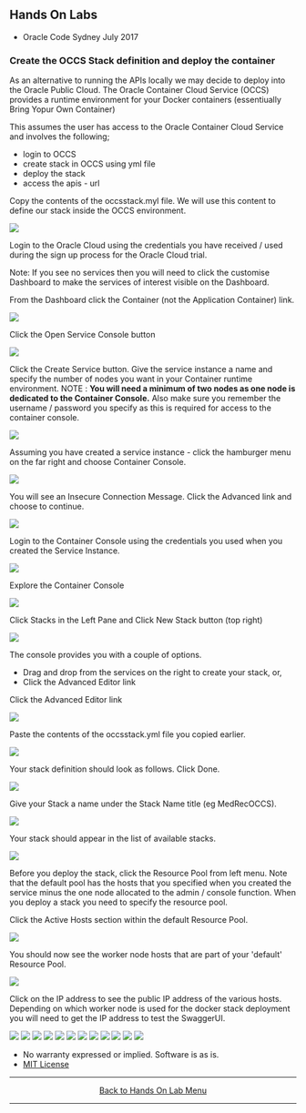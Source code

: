## Hands On Labs

- Oracle Code Sydney July 2017

### Create the OCCS Stack definition and deploy the container

As an alternative to running the APIs locally we may decide to deploy into the Oracle Public Cloud.
The Oracle Container Cloud Service (OCCS) provides a runtime environment for your Docker containers (essentiually Bring Yopur Own Container)

This assumes the user has access to the Oracle Container Cloud Service and involves the following;
- login to OCCS 
- create stack in OCCS using yml file
- deploy the stack
- access the apis - url 

Copy the contents of the occsstack.myl file. 
We will use this content to define our stack inside the OCCS environment.

<img src="./img/createtheoccsstack-0.PNG" />

Login to the Oracle Cloud using the credentials you have received / used during the  sign up process for the Oracle Cloud trial. 

Note: If you see no services then you will need to click the customise Dashboard to make the services of interest visible on the Dashboard.

From the Dashboard click the Container (not the Application Container) link.

<img src="./img/createtheoccsstack-1.PNG" />

Click the Open Service Console button

<img src="./img/createtheoccsstack-2.PNG" />

Click the Create Service button.
Give the service instance a name and specify the number of nodes you want in your Container runtime environment. NOTE : **You will need a minimum of two nodes as one node is dedicated to the Container Console.**
Also make sure you remember the username / password you specify as this is required for access to the container console.

<img src="./img/createtheoccsstack-3.PNG" />

Assuming you have created a service instance - click the hamburger menu on the far right and choose Container Console.

<img src="./img/createtheoccsstack-4.PNG" />

You will see an Insecure Connection Message.
Click the Advanced link and choose to continue.

<img src="./img/createtheoccsstack-5.PNG" />

Login to the Container Console using the credentials you used when you created the Service Instance.

<img src="./img/createtheoccsstack-6.PNG" />

Explore the Container Console

<img src="./img/createtheoccsstack-7.PNG" />

Click Stacks in the Left Pane and Click New Stack button (top right)

<img src="./img/createtheoccsstack-8.PNG" />

The console provides you with a couple of options.
- Drag and drop from the services on the right to create your stack, or,
- Click the Advanced Editor link

Click the Advanced Editor link

<img src="./img/createtheoccsstack-9.PNG" />

Paste the contents of the occsstack.yml file you copied earlier.

<img src="./img/createtheoccsstack-10.PNG" />

Your stack definition should look as follows.
Click Done.

<img src="./img/createtheoccsstack-11.PNG" />

Give your Stack a name under the Stack Name title (eg MedRecOCCS).

<img src="./img/createtheoccsstack-12.PNG" />

Your stack should appear in the list of available stacks.

<img src="./img/createtheoccsstack-13.PNG" />

Before you deploy the stack, click the Resource Pool from left menu.
Note that the default pool has the hosts that you specified when you created the service minus the one node allocated to the admin / console function. When you deploy a stack you need to specify the resource pool.

Click the Active Hosts section within the default Resource Pool.

<img src="./img/createtheoccsstack-14.PNG" />

You should now see the worker node hosts that are part of your 'default' Resource Pool.

<img src="./img/createtheoccsstack-15.PNG" />

Click on the IP address to see the public IP address of the various hosts.
Depending on which worker node is used for the docker stack deployment you will need to get the IP address to test the SwaggerUI.

<img src="./img/createtheoccsstack-16.PNG" />


<img src="./img/createtheoccsstack-17.PNG" />

<img src="./img/createtheoccsstack-18.PNG" />

<img src="./img/createtheoccsstack-19.PNG" />

<img src="./img/createtheoccsstack-20.PNG" />

<img src="./img/createtheoccsstack-21.PNG" />

<img src="./img/createtheoccsstack-22.PNG" />

<img src="./img/createtheoccsstack-23.PNG" />

<img src="./img/createtheoccsstack-24.PNG" />

<img src="./img/createtheoccsstack-25.PNG" />

<img src="./img/createtheoccsstack-26.PNG" />

<img src="./img/createtheoccsstack-27.PNG" />

* No warranty expressed or implied.  Software is as is.
* [MIT License](http://www.opensource.org/licenses/mit-license.html)

<hr />
<center>
<a href="../../handsonlabs" class="btn" >Back to Hands On Lab Menu</a>
<center />
<hr />

